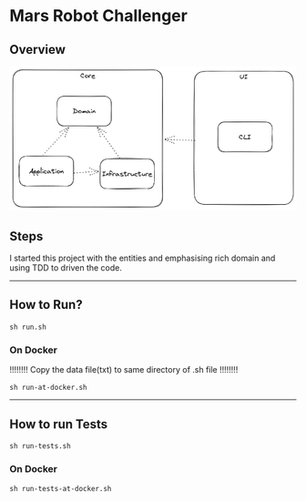 # Mars Robot Challenger

## Overview

![Image](./docs/diagram.png)

## Steps

I started this project with the entities and emphasising rich domain and using TDD to driven the code. 

---

## How to Run?

```shell
sh run.sh
```

### On Docker

!!!!!!!! Copy the data file(txt) to same directory of .sh file !!!!!!!!

```shell
sh run-at-docker.sh
```

---

## How to run Tests

```shell
sh run-tests.sh
```

### On Docker

```shell
sh run-tests-at-docker.sh
```